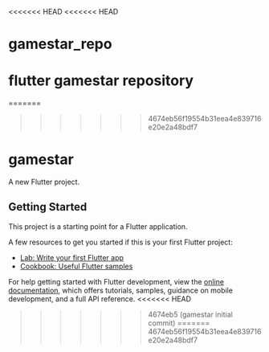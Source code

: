 <<<<<<< HEAD
<<<<<<< HEAD
# gamestar_repo
flutter gamestar repository
=======
=======
>>>>>>> 4674eb56f19554b31eea4e839716e20e2a48bdf7
# gamestar

A new Flutter project.

## Getting Started

This project is a starting point for a Flutter application.

A few resources to get you started if this is your first Flutter project:

- [Lab: Write your first Flutter app](https://docs.flutter.dev/get-started/codelab)
- [Cookbook: Useful Flutter samples](https://docs.flutter.dev/cookbook)

For help getting started with Flutter development, view the
[online documentation](https://docs.flutter.dev/), which offers tutorials,
samples, guidance on mobile development, and a full API reference.
<<<<<<< HEAD
>>>>>>> 4674eb5 (gamestar initial commit)
=======
>>>>>>> 4674eb56f19554b31eea4e839716e20e2a48bdf7
